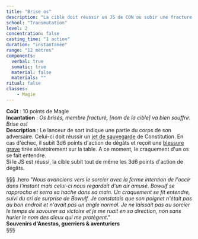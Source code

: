 ```yaml
---
title: "Brise os"
description: "La cible doit réussir un JS de CON ou subir une fracture."
school: "Transmutation"
level: 2
concentration: false
casting_time: "1 action"
duration: "instantanée"
range: "12 mètres"
components:
  verbal: true
  somatic: true
  material: false
  materials: ""
ritual: false
classes:
    - Magie
---
```

**Coût** : 10 points de Magie  
**Incantation** : *Os brisés, membre fracturé, [nom de la cible] va bien souffrir. Brise os!*    
**Description** : Le lanceur de sort indique une partie du corps de son adversaire. Celui-ci doit réussir un [jet de sauvegarde](/utiliser-les-caracteristiques/#jets-de-sauvegarde) de Constitution. En cas d'échec, il subit 3d6 points d'action de dégâts et reçoit une [blessure grave](/gerer-la-sante-du-personnage/#blessure-grave) tirée aléatoirement sur la table. A ce moment, le craquement d'un os se fait entendre.   
Si le JS est réussi, la cible subit tout de même les 3d6 points d'action de dégâts.   

§§§ .hero
"*Nous avancions vers le sorcier avec la ferme intention de l'occir dans l'instant mais celui-ci nous regardait d'un air amusé. Bowulf se rapprocha et serra sa hache dans sa main. Un craquement se fit entendre, suivi du cri de surprise de Bowulf. Je constatais que son poignet n'était pas au bon endroit et n'avait pas un angle normal. Je ne laissait pas au sorcier le temps de savourer sa victoire et je me ruait en sa direction, non sans hurler le nom des dieux qui me protègent*."    
**Souvenirs d'Anestas, guerriers & aventuriers**   
§§§     
